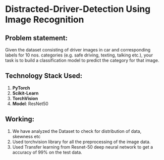 # Distracted-Driver-Detection Using Image Recognition

## Problem statement: 
Given the dataset consisting of driver images in car and corresponding labels for 10 nos. categories (e.g. safe driving, texting, talking etc.), your task is to build a classification model to predict the category for that image.

## Technology Stack Used:

1. **PyTorch** <br>
2. **Scikit-Learn** <br>
3. **TorchVision** <br>
4. **Model**: ResNet50

## Working:

1. We have analyzed the Dataset to check for distribution of data, skewness etc
2. Used torchvision library for all the preprocessing of the image data.
3. Used Transfer learning from Resnet-50 deep neural network to get a accuracy of 99% on the test data.



